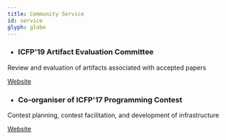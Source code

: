 ```yaml
---
title: Community Service
id: service
glyph: globe
---
```


* ### ICFP'19 Artifact Evaluation Committee
<p>Review and evaluation of artifacts associated with accepted papers</p>
<p><span class="fa fa-link" aria-hidden="true"> <a href="https://icfp19.sigplan.org/"> Website</a></span></p>

* ### Co-organiser of ICFP'17 Programming Contest
<p>Contest planning, contest facilitation, and development of infrastructure</p>
<p><span class="fa fa-link" aria-hidden="true"> <a href="http://2017.icfpcontest.org"> Website</a></span></p>
